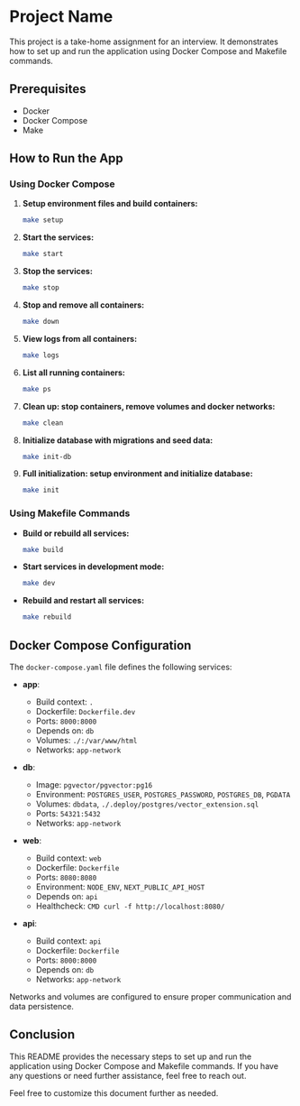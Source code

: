 # Project Name

This project is a take-home assignment for an interview. It demonstrates how to set up and run the application using Docker Compose and Makefile commands.

## Prerequisites

- Docker
- Docker Compose
- Make

## How to Run the App

### Using Docker Compose

1. **Setup environment files and build containers:**
   ```sh
   make setup
   ```

2. **Start the services:**
   ```sh
   make start
   ```

3. **Stop the services:**
   ```sh
   make stop
   ```

4. **Stop and remove all containers:**
   ```sh
   make down
   ```

5. **View logs from all containers:**
   ```sh
   make logs
   ```

6. **List all running containers:**
   ```sh
   make ps
   ```

7. **Clean up: stop containers, remove volumes and docker networks:**
   ```sh
   make clean
   ```

8. **Initialize database with migrations and seed data:**
   ```sh
   make init-db
   ```

9. **Full initialization: setup environment and initialize database:**
   ```sh
   make init
   ```

### Using Makefile Commands

- **Build or rebuild all services:**
  ```sh
  make build
  ```

- **Start services in development mode:**
  ```sh
  make dev
  ```

- **Rebuild and restart all services:**
  ```sh
  make rebuild
  ```

## Docker Compose Configuration

The `docker-compose.yaml` file defines the following services:

- **app**: 
  - Build context: `.`
  - Dockerfile: `Dockerfile.dev`
  - Ports: `8000:8000`
  - Depends on: `db`
  - Volumes: `./:/var/www/html`
  - Networks: `app-network`

- **db**:
  - Image: `pgvector/pgvector:pg16`
  - Environment: `POSTGRES_USER`, `POSTGRES_PASSWORD`, `POSTGRES_DB`, `PGDATA`
  - Volumes: `dbdata`, `./.deploy/postgres/vector_extension.sql`
  - Ports: `54321:5432`
  - Networks: `app-network`

- **web**:
  - Build context: `web`
  - Dockerfile: `Dockerfile`
  - Ports: `8080:8080`
  - Environment: `NODE_ENV`, `NEXT_PUBLIC_API_HOST`
  - Depends on: `api`
  - Healthcheck: `CMD curl -f http://localhost:8080/`

- **api**:
  - Build context: `api`
  - Dockerfile: `Dockerfile`
  - Ports: `8000:8000`
  - Depends on: `db`
  - Networks: `app-network`

Networks and volumes are configured to ensure proper communication and data persistence.

## Conclusion

This README provides the necessary steps to set up and run the application using Docker Compose and Makefile commands. If you have any questions or need further assistance, feel free to reach out.

Feel free to customize this document further as needed.
